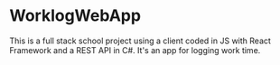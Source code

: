 # WorklogWebApp
This is a full stack school project using a client coded in JS with React Framework and a REST API in C#. It's an app for logging work time.
